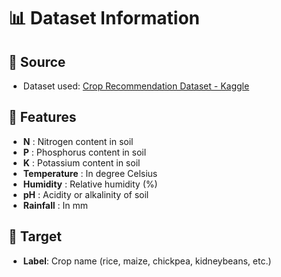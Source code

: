 # 📊 Dataset Information

## 📌 Source
- Dataset used: [Crop Recommendation Dataset - Kaggle](https://www.kaggle.com/datasets/atharvaingle/crop-recommendation-dataset)

## 📑 Features
- **N** : Nitrogen content in soil  
- **P** : Phosphorus content in soil  
- **K** : Potassium content in soil  
- **Temperature** : In degree Celsius  
- **Humidity** : Relative humidity (%)  
- **pH** : Acidity or alkalinity of soil  
- **Rainfall** : In mm  

## 🎯 Target
- **Label**: Crop name (rice, maize, chickpea, kidneybeans, etc.)
